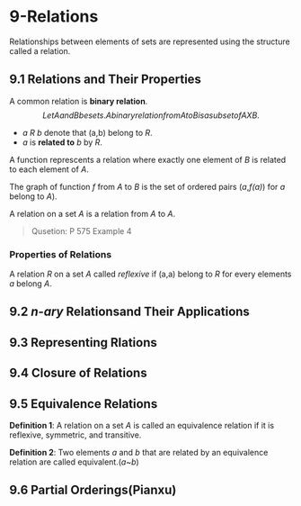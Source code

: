 # 9-Relations
Relationships between elements of sets are represented using the structure called
a relation.


## 9.1 Relations and Their Properties
A common relation is **binary relation**.
$$ Let A and B be sets. A binary relation from A to B is a subset of A X B.$$

+ *a R b* denote that (a,b) belong to *R*. 
+ *a* is **related to** *b* by *R*.


A function represcents a relation where exactly one element of *B* is related to 
each element of *A*.

The graph of function *f* from *A* to *B* is the set of ordered pairs 
(*a*,*f(a)*) for *a* belong to *A*).

A relation on a set *A* is a relation from *A* to *A*.
> Qusetion: P 575 Example 4

### Properties of Relations

A relation *R* on a set *A* called *reflexive* if (a,a) belong to *R* for every 
elements *a* belong *A*.





## 9.2 *n-ary* Relationsand Their Applications

## 9.3 Representing Rlations

## 9.4 Closure of Relations


## 9.5 Equivalence Relations

**Definition 1**: A relation on a set *A* is called an equivalence relation if 
it is reflexive, symmetric, and transitive.

**Definition 2**: Two elements *a* and *b* that are related by an equivalence 
relation are called equivalent.(*a*~*b*)

## 9.6 Partial Orderings(Pianxu)
